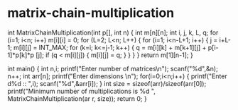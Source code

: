 # matrix-chain-multiplication
int MatrixChainMultiplication(int p[], int n)
{
  int m[n][n];
  int i, j, k, L, q;
  for (i=1; i<n; i++)
    m[i][i] = 0;
      for (L=2; L<n; L++)
      {
        for (i=1; i<n-L+1; i++)
        {
          j = i+L-1;
          m[i][j] = INT_MAX;
          for (k=i; k<=j-1; k++)
          {
            q = m[i][k] + m[k+1][j] + p[i-1]*p[k]*p
            [j];
            if (q < m[i][j])
            {
              m[i][j] = q;
            }
          }
        }
      }
   return m[1][n-1];
 }
 
int main()
{
  int n,i;
  printf("Enter number of matrices\n");
  scanf("%d",&n);
  n++;
  int arr[n];
  printf("Enter dimensions \n");
  for(i=0;i<n;i++)
  {
    printf("Enter d%d :: ",i);
     scanf("%d",&arr[i]);
  }
  int size = sizeof(arr)/sizeof(arr[0]);
  printf("Minimum number of multiplications is %d ", MatrixChainMultiplication(ar
  r, size));
  return 0;
}
